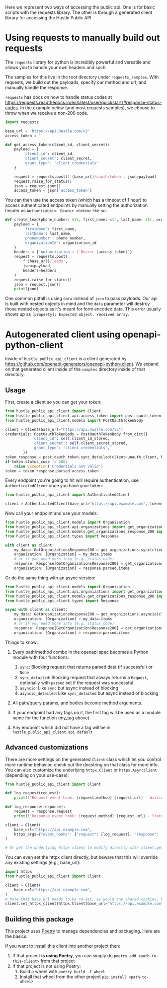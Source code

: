 Here we represent two ways of accessing the public api. One is for basic scripts with the requests library. 
The other is through a generated client library for accessing the Hustle Public API

# Using requests to manually build out requests

The `requests` library for python is incredibly powerful and versatile and allows you to handle your own headers and such.

The samples for this live in the root directory under `requests_samples`. With requests, we build out the payloads, 
specify our method and url, and manually handle the response.

`requests` has docs on how to handle status codes at
https://requests.readthedocs.io/en/latest/user/quickstart/#response-status-codes. 
In the example below (and most requests samples), we choose to throw when we receive a non-200 code. 

```python
import requests

base_url = 'https://api.hustle.com/v3'
access_token = ''

def get_access_token(client_id, client_secret):
    payload = {
        'client_id': client_id,
        'client_secret': client_secret,
        'grant_type': 'client_credentials'
    }

    request = requests.post(f'{base_url}/oauth/token', json=payload)
    request.raise_for_status()
    json = request.json()
    access_token = json['access_token']
```

You can then use the access token (which has a timeout of 1 hour) to access authenticated endpoints by manually setting the authorization header as
`Authorization: Bearer <token>` like so:

```python
def create_lead(phone_number: str, first_name: str, last_name: str, organization_id: str):
    payload = {
        'firstName': first_name,
        'lastName': last_name,
        'phoneNumber': phone_number,
        'organizationId': organization_id
    }
    headers = {'Authorization': f'Bearer {access_token}'}
    request = requests.post(
        f'{base_url}/leads',
        json=payload,
        headers=headers
    )
    request.raise_for_status()
    json = request.json()
    print(json)
```

One common pitfall is using `data` instead of `json` to pass payloads. Our api is built with nested objects in mind and 
the `data` parameter will destroy those nested objects as it's meant for form encoded data. This error usually shows up as `[property]: Expected object, received array`.

# Autogenerated client using openapi-python-client

Inside of `hustle_public_api_client` is a client generated by 
https://github.com/openapi-generators/openapi-python-client. We expand on that generated client inside of the `samples`
directory inside of that directory. 

## Usage
First, create a client so you can get your token:

```python
from hustle_public_api_client import Client
from hustle_public_api_client.api.access_token import post_oauth_token
from hustle_public_api_client.models import PostOauthTokenBody

client = Client(base_url="https://api.hustle.com/v3")
credentials: PostOauthTokenBody = PostOauthTokenBody.from_dict({
            'client_id': self.client_id_stored,
            'client_secret': self.client_secret_stored,
            'grant_type': 'client_credentials',
        })
token_response = post_oauth_token.sync_detailed(client=unauth_client, body=credentials)
if token.status_code != 200:
    raise Exception('Credentials not valid')
token = token_response.parsed.access_token
```

Every endpoint you're going to hit will require authentication, use `AuthenticatedClient` once you have your token:

```python
from hustle_public_api_client import AuthenticatedClient

client = AuthenticatedClient(base_url="https://api.example.com", token=token)
```

Now call your endpoint and use your models:

```python
from hustle_public_api_client.models import Organization
from hustle_public_api_client.api.organizations import get_organizations
from hustle_public_api_client.models.get_organizations_response_200 import GetOrganizationsResponse200
from hustle_public_api_client.types import Response

with client as client:
    my_data: GetOrganizationsResponse200 = get_organizations.sync(client=client)
    organization: [Organization] = my_data.items
    # or if you need more info (e.g. status_code)
    response: Response[GetOrganizationsResponse200] = get_organizations.sync_detailed(client=client)
    organization: [Organization] = response.parsed.items
```

Or do the same thing with an async version:

```python
from hustle_public_api_client.models import Organization
from hustle_public_api_client.api.organizations import get_organizations
from hustle_public_api_client.models.get_organizations_response_200 import GetOrganizationsResponse200
from hustle_public_api_client.types import Response

async with client as client:
    my_data: GetOrganizationsResponse200 = get_organizations.asyncio(client=client)
    organization: [Organization] = my_data.items
    # or if you need more info (e.g. status_code)
    response: Response[GetOrganizationsResponse200] = get_organizations.asyncio_detailed(client=client)
    organization: [Organization] = response.parsed.items
```


Things to know:
1. Every path/method combo in the openapi spec becomes a Python module with four functions:
    1. `sync`: Blocking request that returns parsed data (if successful) or `None`
    1. `sync_detailed`: Blocking request that always returns a `Request`, optionally with `parsed` set if the request was successful.
    1. `asyncio`: Like `sync` but async instead of blocking
    1. `asyncio_detailed`: Like `sync_detailed` but async instead of blocking

1. All path/query params, and bodies become method arguments.
1. If your endpoint had any tags on it, the first tag will be used as a module name for the function (my_tag above)
1. Any endpoint which did not have a tag will be in `hustle_public_api_client.api.default`

## Advanced customizations

There are more settings on the generated `Client` class which let you control more runtime behavior, check out the docstring on that class for more info. You can also customize the underlying `httpx.Client` or `httpx.AsyncClient` (depending on your use-case):

```python
from hustle_public_api_client import Client

def log_request(request):
    print(f"Request event hook: {request.method} {request.url} - Waiting for response")

def log_response(response):
    request = response.request
    print(f"Response event hook: {request.method} {request.url} - Status {response.status_code}")

client = Client(
    base_url="https://api.example.com",
    httpx_args={"event_hooks": {"request": [log_request], "response": [log_response]}},
)

# Or get the underlying httpx client to modify directly with client.get_httpx_client() or client.get_async_httpx_client()
```

You can even set the httpx client directly, but beware that this will override any existing settings (e.g., base_url):

```python
import httpx
from hustle_public_api_client import Client

client = Client(
    base_url="https://api.example.com",
)
# Note that base_url needs to be re-set, as would any shared cookies, headers, etc.
client.set_httpx_client(httpx.Client(base_url="https://api.example.com", proxies="http://localhost:8030"))
```

## Building this package
This project uses [Poetry](https://python-poetry.org/) to manage dependencies  and packaging.  Here are the basics:

If you want to install this client into another project then:
1. If that project **is using Poetry**, you can simply do `poetry add <path-to-this-client>` from that project
1. If that project is not using Poetry:
    1. Build a wheel with `poetry build -f wheel`
    1. Install that wheel from the other project `pip install <path-to-wheel>`

